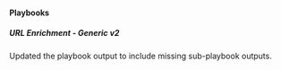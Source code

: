 
#### Playbooks

##### URL Enrichment - Generic v2

Updated the playbook output to include missing sub-playbook outputs.